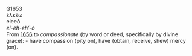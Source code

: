 <body>
  <p>G1653<br>  ἐλεέω  <br> eleeō  <br><i>el-eh-eh‘-o </i><br>From <a href="g1656.htm">1656</a>  to <i>compassionate</i> (by word or deed, specifically by divine grace): - have compassion (pity on), have (obtain, receive, shew) mercy (on).<br></p>
 </body>
